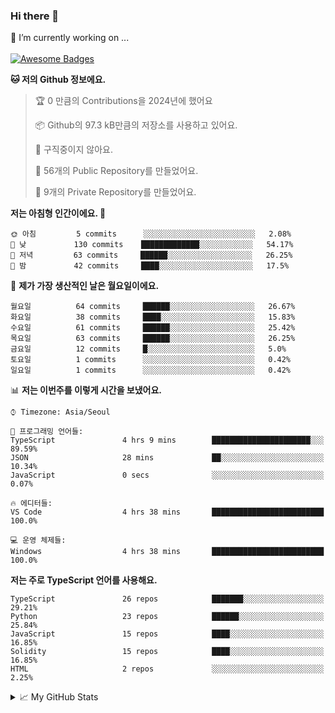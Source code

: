### Hi there 👋 
🔭 I’m currently working on ... </br></br>
[![Awesome Badges](https://img.shields.io/badge/Introduce-EN-green.svg)](https://github.com/tlatkdgus1/tlatkdgus1/blob/main/README.md.en)

<!--START_SECTION:waka-->
**🐱 저의 Github 정보에요.** 

> 🏆 0 만큼의 Contributions을 2024년에 했어요
 > 
> 📦 Github의 97.3 kB만큼의 저장소를 사용하고 있어요. 
 > 
> 🚫 구직중이지 않아요.
 > 
> 📜 56개의 Public Repository를 만들었어요. 
 > 
> 🔑 9개의 Private Repository를 만들었어요.  

**저는 아침형 인간이에요. 🐤** 

```text
🌞 아침         5 commits      ░░░░░░░░░░░░░░░░░░░░░░░░░   2.08% 
🌆 낮　         130 commits    █████████████░░░░░░░░░░░░   54.17% 
🌃 저녁         63 commits     ██████░░░░░░░░░░░░░░░░░░░   26.25% 
🌙 밤　         42 commits     ████░░░░░░░░░░░░░░░░░░░░░   17.5%

```
📅 **제가 가장 생산적인 날은 월요일이에요.** 

```text
월요일          64 commits     ██████░░░░░░░░░░░░░░░░░░░   26.67% 
화요일          38 commits     ████░░░░░░░░░░░░░░░░░░░░░   15.83% 
수요일          61 commits     ██████░░░░░░░░░░░░░░░░░░░   25.42% 
목요일          63 commits     ██████░░░░░░░░░░░░░░░░░░░   26.25% 
금요일          12 commits     █░░░░░░░░░░░░░░░░░░░░░░░░   5.0% 
토요일          1 commits      ░░░░░░░░░░░░░░░░░░░░░░░░░   0.42% 
일요일          1 commits      ░░░░░░░░░░░░░░░░░░░░░░░░░   0.42%

```


📊 **저는 이번주를 이렇게 시간을 보냈어요.** 

```text
⌚︎ Timezone: Asia/Seoul

💬 프로그래밍 언어들: 
TypeScript               4 hrs 9 mins        ██████████████████████░░░   89.59% 
JSON                     28 mins             ██░░░░░░░░░░░░░░░░░░░░░░░   10.34% 
JavaScript               0 secs              ░░░░░░░░░░░░░░░░░░░░░░░░░   0.07%

🔥 에디터들: 
VS Code                  4 hrs 38 mins       █████████████████████████   100.0%

💻 운영 체제들: 
Windows                  4 hrs 38 mins       █████████████████████████   100.0%

```

**저는 주로 TypeScript 언어를 사용해요.** 

```text
TypeScript               26 repos            ███████░░░░░░░░░░░░░░░░░░   29.21% 
Python                   23 repos            ██████░░░░░░░░░░░░░░░░░░░   25.84% 
JavaScript               15 repos            ████░░░░░░░░░░░░░░░░░░░░░   16.85% 
Solidity                 15 repos            ████░░░░░░░░░░░░░░░░░░░░░   16.85% 
HTML                     2 repos             ░░░░░░░░░░░░░░░░░░░░░░░░░   2.25%

```



<!--END_SECTION:waka-->

<details>
<summary>📈 My GitHub Stats</summary>
<p align="center"> <img src="https://github-readme-stats.vercel.app/api?username=tlatkdgus1&show_icons=true" alt="tlatkdgus1" />
</details>
